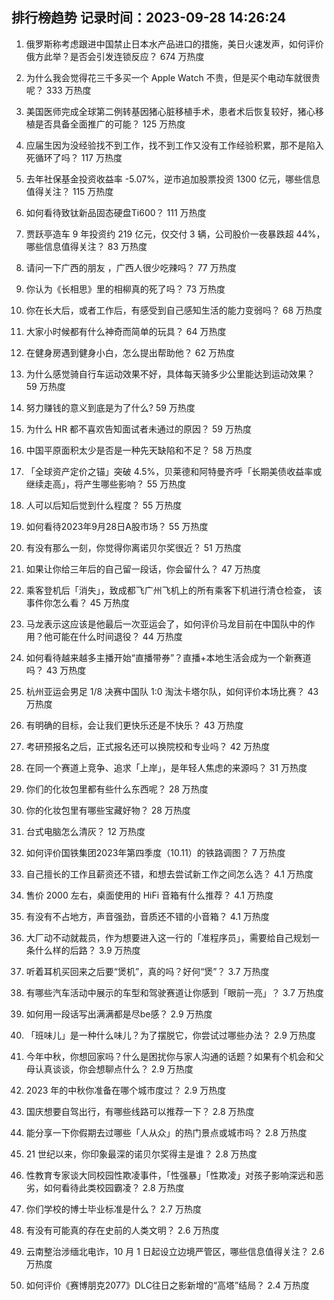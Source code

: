 
## 排行榜趋势 记录时间：2023-09-28 14:26:24
  
  1. 俄罗斯称考虑跟进中国禁止日本水产品进口的措施，美日火速发声，如何评价俄方此举？是否会引发连锁反应？ 674 万热度
    
  2. 为什么我会觉得花三千多买一个 Apple Watch 不贵，但是买个电动车就很贵呢？ 333 万热度
    
  3. 美国医师完成全球第二例转基因猪心脏移植手术，患者术后恢复较好，猪心移植是否具备全面推广的可能？ 125 万热度
    
  4. 应届生因为没经验找不到工作，找不到工作又没有工作经验积累，那不是陷入死循环了吗？ 117 万热度
    
  5. 去年社保基金投资收益率 -5.07%，逆市追加股票投资 1300 亿元，哪些信息值得关注？ 115 万热度
    
  6. 如何看待致钛新品固态硬盘Ti600？ 111 万热度
    
  7. 贾跃亭造车 9 年投资约 219 亿元，仅交付 3 辆，公司股价一夜暴跌超 44%，哪些信息值得关注？ 83 万热度
    
  8. 请问一下广西的朋友 ，广西人很少吃辣吗？ 77 万热度
    
  9. 你认为《长相思》里的相柳真的死了吗？ 73 万热度
    
  10. 你在长大后，或者工作后，有感受到自己感知生活的能力变弱吗？ 68 万热度
    
  11. 大家小时候都有什么神奇而简单的玩具？ 64 万热度
    
  12. 在健身房遇到健身小白，怎么提出帮助他？ 62 万热度
    
  13. 为什么感觉骑自行车运动效果不好，具体每天骑多少公里能达到运动效果？ 59 万热度
    
  14. 努力赚钱的意义到底是为了什么? 59 万热度
    
  15. 为什么 HR 都不喜欢告知面试者未通过的原因？ 59 万热度
    
  16. 中国平原面积太少是否是一种先天缺陷和不足？ 58 万热度
    
  17. 「全球资产定价之锚」突破 4.5%，贝莱德和阿特曼齐呼「长期美债收益率或继续走高」，将产生哪些影响？ 55 万热度
    
  18. 人可以后知后觉到什么程度？ 55 万热度
    
  19. 如何看待2023年9月28日A股市场？ 55 万热度
    
  20. 有没有那么一刻，你觉得你离诺贝尔奖很近？ 51 万热度
    
  21. 如果让你给三年后的自己留一段话，你会留什么？ 47 万热度
    
  22. 乘客登机后「消失」，致成都飞广州飞机上的所有乘客下机进行清仓检查， 该事件你怎么看？ 45 万热度
    
  23. 马龙表示这应该是他最后一次亚运会了，如何评价马龙目前在中国队中的作用？他可能在什么时间退役？ 44 万热度
    
  24. 如何看待越来越多主播开始“直播带券”？直播+本地生活会成为一个新赛道吗？ 43 万热度
    
  25. 杭州亚运会男足 1/8 决赛中国队 1:0 淘汰卡塔尔队，如何评价本场比赛？ 43 万热度
    
  26. 有明确的目标，会让我们更快乐还是不快乐？ 43 万热度
    
  27. 考研预报名之后，正式报名还可以换院校和专业吗？ 42 万热度
    
  28. 在同一个赛道上竞争、追求「上岸」，是年轻人焦虑的来源吗？ 31 万热度
    
  29. 你们的化妆包里都有些什么东西呢？ 28 万热度
    
  30. 你的化妆包里有哪些宝藏好物？ 28 万热度
    
  31. 台式电脑怎么清灰？ 12 万热度
    
  32. 如何评价国铁集团2023年第四季度（10.11）的铁路调图？ 7 万热度
    
  33. 自己擅长的工作且薪资还不错，和想去尝试新工作之间怎么选？ 4.1 万热度
    
  34. 售价 2000 左右，桌面使用的 HiFi 音箱有什么推荐？ 4.1 万热度
    
  35. 有没有不占地方，声音强劲，音质还不错的小音箱？ 4.1 万热度
    
  36. 大厂动不动就裁员，作为想要进入这一行的「准程序员」，需要给自己规划一条什么样的后路？ 3.9 万热度
    
  37. 听着耳机买回来之后要“煲机”，真的吗？好何“煲”？ 3.7 万热度
    
  38. 有哪些汽车活动中展示的车型和驾驶赛道让你感到「眼前一亮」？ 3.7 万热度
    
  39. 如何用一段话写出满满都是尽be感？ 2.9 万热度
    
  40. 「班味儿」是一种什么味儿？为了摆脱它，你尝试过哪些办法？ 2.9 万热度
    
  41. 今年中秋，你想回家吗？什么是困扰你与家人沟通的话题？如果有个机会和父母认真谈谈，你会想聊点什么？ 2.9 万热度
    
  42. 2023 年的中秋你准备在哪个城市度过？ 2.9 万热度
    
  43. 国庆想要自驾出行，有哪些线路可以推荐一下？ 2.8 万热度
    
  44. 能分享一下你假期去过哪些「人从众」的热门景点或城市吗？ 2.8 万热度
    
  45. 21 世纪以来，你印象最深的诺贝尔奖得主是谁？ 2.8 万热度
    
  46. 性教育专家谈大同校园性欺凌事件，「性强暴」「性欺凌」对孩子影响深远和恶劣，如何看待此类校园霸凌？ 2.8 万热度
    
  47. 你们学校的博士毕业标准是什么？ 2.7 万热度
    
  48. 有没有可能真的存在史前的人类文明？ 2.6 万热度
    
  49. 云南整治涉缅北电诈，10 月 1 日起设立边境严管区，哪些信息值得关注？ 2.6 万热度
    
  50. 如何评价《赛博朋克2077》DLC往日之影新增的“高塔”结局？ 2.4 万热度
    
